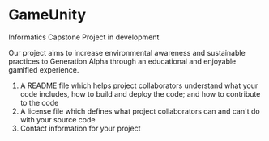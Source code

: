# GameUnity
Informatics Capstone Project in development

Our project aims to increase environmental awareness and sustainable practices to Generation Alpha through an educational and enjoyable gamified experience.

1) A README file which helps project collaborators understand what your code includes, how to build and deploy the code; and how to contribute to the code
2) A license file which defines what project collaborators can and can't do with your source code
3) Contact information for your project
